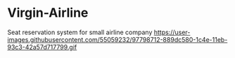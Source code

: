 # Virgin-Airline
Seat reservation system for small airline company
https://user-images.githubusercontent.com/55059232/97798712-889dc580-1c4e-11eb-93c3-42a57d717799.gif
